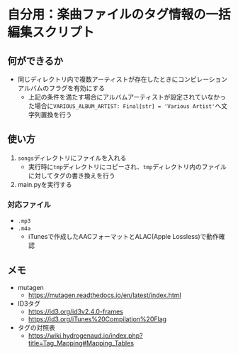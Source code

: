 # 自分用：楽曲ファイルのタグ情報の一括編集スクリプト
## 何ができるか
- 同じディレクトリ内で複数アーティストが存在したときにコンピレーションアルバムのフラグを有効にする
    - 上記の条件を満たす場合にアルバムアーティストが設定されていなかった場合に`VARIOUS_ALBUM_ARTIST: Final[str] = 'Various Artist'`へ文字列置換を行う

## 使い方
1. `songs`ディレクトリにファイルを入れる
    - 実行時に`tmp`ディレクトリにコピーされ、`tmp`ディレクトリ内のファイルに対してタグの書き換えを行う
1. main.pyを実行する
### 対応ファイル
- `.mp3`
- `.m4a`
    - iTunesで作成したAACフォーマットとALAC(Apple Lossless)で動作確認

## メモ
- mutagen
    - https://mutagen.readthedocs.io/en/latest/index.html
- ID3タグ
    - https://id3.org/id3v2.4.0-frames
    - https://id3.org/iTunes%20Compilation%20Flag
- タグの対照表
    - https://wiki.hydrogenaud.io/index.php?title=Tag_Mapping#Mapping_Tables
